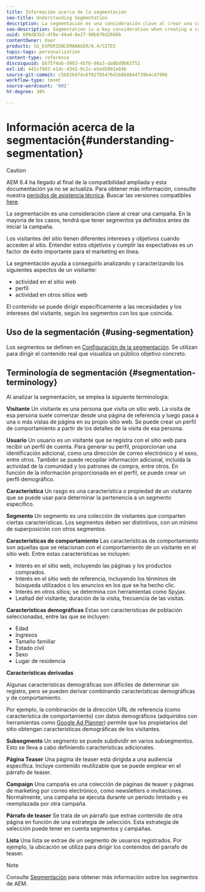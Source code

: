 ```yaml
---
title: Información acerca de la segmentación
seo-title: Understanding Segmentation
description: La segmentación es una consideración clave al crear una campaña. En la mayoría de los casos, tendrá que tener segmentos ya definidos antes de iniciar la campaña.
seo-description: Segmentation is a key consideration when creating a campaign. In most cases, you will need to have segments already defined before starting your campaign.
uuid: 609d83b3-df0e-44ad-8e27-90b676d2666b
contentOwner: User
products: SG_EXPERIENCEMANAGER/6.4/SITES
topic-tags: personalization
content-type: reference
discoiquuid: bb75f4ab-d983-45f6-98a3-da8bd9b63751
exl-id: 441cf983-e1dc-4343-9c2c-e5ed5891e84b
source-git-commit: c5b816d74c6f02f85476d16868844f39b4c47996
workflow-type: tm+mt
source-wordcount: '601'
ht-degree: 30%

---
```


# Información acerca de la segmentación{#understanding-segmentation}

>[!CAUTION]
>
>AEM 6.4 ha llegado al final de la compatibilidad ampliada y esta documentación ya no se actualiza. Para obtener más información, consulte nuestra [períodos de asistencia técnica](https://helpx.adobe.com/es/support/programs/eol-matrix.html). Buscar las versiones compatibles [here](https://experienceleague.adobe.com/docs/).

La segmentación es una consideración clave al crear una campaña. En la mayoría de los casos, tendrá que tener segmentos ya definidos antes de iniciar la campaña.

Los visitantes del sitio tienen diferentes intereses y objetivos cuando acceden al sitio. Entender estos objetivos y cumplir las expectativas es un factor de éxito importante para el marketing en línea.

La segmentación ayuda a conseguirlo analizando y caracterizando los siguientes aspectos de un visitante:

* actividad en el sitio web
* perfil
* actividad en otros sitios web

El contenido se puede dirigir específicamente a las necesidades y los intereses del visitante, según los segmentos con los que coincida.

## Uso de la segmentación {#using-segmentation}

Los segmentos se definen en [Configuración de la segmentación](/help/sites-administering/campaign-segmentation.md). Se utilizan para dirigir el contenido real que visualiza un público objetivo concreto.

## Terminología de segmentación {#segmentation-terminology}

Al analizar la segmentación, se emplea la siguiente terminología:

**Visitante** Un visitante es una persona que visita un sitio web. La visita de esa persona suele comenzar desde una página de referencia y luego pasa a una o más vistas de página en su propio sitio web. Se puede crear un perfil de comportamiento a partir de los detalles de la visita de esa persona.

**Usuario** Un usuario es un visitante que se registra con el sitio web para recibir un perfil de cuenta. Para generar su perfil, proporcionan una identificación adicional, como una dirección de correo electrónico y el sexo, entre otros. También se puede recopilar información adicional, incluida la actividad de la comunidad y los patrones de compra, entre otros. En función de la información proporcionada en el perfil, se puede crear un perfil demográfico.

**Característica** Un rasgo es una característica o propiedad de un visitante que se puede usar para determinar la pertenencia a un segmento específico.

**Segmento** Un segmento es una colección de visitantes que comparten ciertas características. Los segmentos deben ser distintivos, con un mínimo de superposición con otros segmentos.

**Características de comportamiento** Las características de comportamiento son aquellas que se relacionan con el comportamiento de un visitante en el sitio web. Entre estas características se incluyen:

* Interés en el sitio web, incluyendo las páginas y los productos comprados.
* Interés en el sitio web de referencia, incluyendo los términos de búsqueda utilizados o los anuncios en los que se ha hecho clic.
* Interés en otros sitios; se determina con herramientas como Spyjax.
* Lealtad del visitante; duración de la visita, frecuencia de las visitas.

**Características demográficas** Estas son características de población seleccionadas, entre las que se incluyen:

* Edad
* Ingresos
* Tamaño familiar
* Estado civil
* Sexo
* Lugar de residencia

**Características derivadas**

Algunas características demográficas son difíciles de determinar sin registro, pero se pueden derivar combinando características demográficas y de comportamiento.

Por ejemplo, la combinación de la dirección URL de referencia (como característica de comportamiento) con datos demográficos (adquiridos con herramientas como [Google Ad Planner](https://www.google.com/adplanner/)) permite que los propietarios del sitio obtengan características demográficas de los visitantes.

**Subsegmento** Un segmento se puede subdividir en varios subsegmentos. Esto se lleva a cabo definiendo características adicionales.

**Página Teaser** Una página de teaser está dirigida a una audiencia específica. Incluye contenido reutilizable que se puede emplear en el párrafo de teaser.

**Campaign** Una campaña es una colección de páginas de teaser y páginas de marketing por correo electrónico, como newsletters o invitaciones. Normalmente, una campaña se ejecuta durante un periodo limitado y es reemplazada por otra campaña.

**Párrafo de teaser** Se trata de un párrafo que extrae contenido de otra página en función de una estrategia de selección. Esta estrategia de selección puede tener en cuenta segmentos y campañas.

**Lista** Una lista se extrae de un segmento de usuarios registrados. Por ejemplo, la ubicación se utiliza para dirigir los contenidos del párrafo de teaser.

>[!NOTE]
>
>Consulte [Segmentación](/help/sites-administering/campaign-segmentation.md) para obtener más información sobre los segmentos de AEM.

